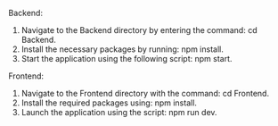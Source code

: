 Backend:
1. Navigate to the Backend directory by entering the command: cd Backend.
2. Install the necessary packages by running: npm install.
3. Start the application using the following script: npm start.

Frontend:
1. Navigate to the Frontend directory with the command: cd Frontend.
2. Install the required packages using: npm install.
3. Launch the application using the script: npm run dev.
